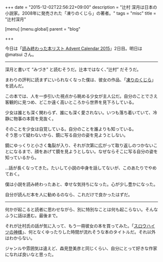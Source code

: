 +++
date = "2015-12-02T22:56:22+09:00"
description = "辻村 深月は日本の小説家。2008年に発売された「凍りのくじら」の著者。"
tags = "misc"
title = "辻村深月"

[menu]
  [menu.global]
    parent = "blog"

+++

今日は「[読み終わった本リスト Advent Calendar 2015](http://www.adventar.org/calendars/933)」2日目。明日は @matsui さん。

---

深月と書いて “みづき” と読むそうだ。辻本ではなく、”辻村” だそうだ。

まわりの評判に読まずにいられなくなった僕は、彼女の作品、「[凍りのくじら](http://www.amazon.co.jp/ebook/dp/B00AJCM2KA/)」を読んだ。

この本では、人を一歩引いた視点から眺める少女が主人公だ。自分のことでさえ客観的に見つめ、どこか遠く高いところから世界を見下ろしている。

少女は誰とも深く関わらず、誰にも深く愛されない。いつも落ち着いていて、冷静に物事の本質を見抜く。

そのことを少女は自覚している。自分のことを誰よりも知っている。  
そう思って疑わないから、鏡に写る自分の姿を見ようとしない。

鏡にゆっくりと小さく亀裂が入り、それが次第に広がって取り返しのつかないことになるまで、顔をあげて鏡を見ようとしない。なぜならそこに写る自分の姿を知っているから。

...話が長くなってきた。たいして小説の中身を話してないが、このあたりでやめておく。

僕は小説を読み終わったあと、幸せな気持ちになった。心が少し豊かになった。

自分が読んだ本を人に勧めるのなら、これだけで良かったはずだ。

---

何かが起こると読者に思わせながら、別に特別なことは何も起こらない。そんなふうに話は進む。最後まで。

それが辻村氏の話が気に入って、もう一冊彼女の本を買ってみた。「[スロウハイツの神様](http://www.amazon.co.jp/ebook/dp/B00AJCM2QE)」、何となくゆったりした時間が流れそうな本のタイトルだ。それ以外はわからない。

ジャンルや雰囲気は違えど、森見登美彦と同じくらい、自分にとって好きな作家になれば良いなと思った。
